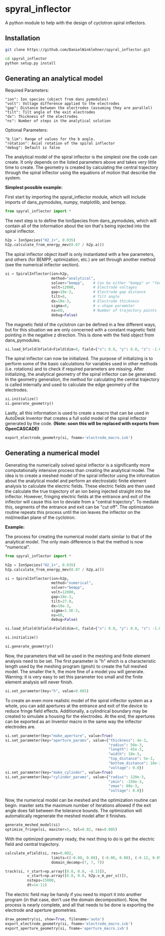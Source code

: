 # spyral_inflector
A python module to help with the design of cyclotron spiral inflectors.

## Installation
```bash
git clone https://github.com/DanielWinklehner/spyral_inflector.git
```

```bash
cd spyral_inflector
python setup.py install
```

## Generating an analytical model

Required Parameters:
```
"ion": Ion species (object from dans_pymodules)
"volt": Voltage difference applied to the electrodes
"gap": Distance between the electrodes (assuming they are parallel)
"tilt": Tilt angle of the exit electrodes
"dx": Thickness of the electrodes
"ns": Number of steps in the analytical solution
```
Optional Parameters:
```
"b_lim": Range of values for the b angle.
"rotation": Axial rotation of the spiral inflector
"debug": Default is false
```
The analytical model of the spiral inflector is the simplest one the code can create. It only depends on the listed parameters above and takes very little time to create. The geometry is created by calculating the central trajectory through the spiral inflector using the equations of motion that describe the system.

**Simplest possible example:**

First start by importing the spyral_inflector module, which will include imports of dans_pymodules, numpy, matplotlib, and bempp.
```python
from spyral_inflector import *
```

The next step is to define the IonSpecies from dans_pymodules, which will contain all of the information about the ion that's being injected into the spiral inflector.
```python
h2p = IonSpecies("H2_1+", 0.035)
h2p.calculate_from_energy_mev(0.07 / h2p.a())
```

The spiral inflector object itself is only instantiated with a few parameters, and others (for BEMPP, optimization, etc.) are set through another method (see the numerical inflector section).
```python
si = SpiralInflector(ion=h2p,
                     method="analytical",
                     solver="bempp",    # Can be either "bempp" or "fenics"
                     volt=12000,        # Electrode voltages
                     gap=18e-3,         # Electrode gap distance
                     tilt=0,            # Tilt angle
                     dx=10e-3,          # Electrode thickness
                     sigma=0,           # v-shape parameter
                     ns=60,             # Number of trajectory points
                     debug=False)
```

The magnetic field of the cyclotron can be defined in a few different ways, but for this situation we are only concerned with a constant magnetic field pointing in the negative z direction. This is done with the field object from dans_pymodules.
```python
si.load_bfield(bfield=Field(dim=0, field={"x": 0.0, "y": 0.0, "z": -1.04}))
```

The spiral inflector can now be initialized. The purpose of initializing is to perform some of the basic calculations for variables used in other methods (i.e. rotations) and to check if required parameters are missing. After initializing, the analytical geometry of the spiral inflector can be generated. In the geometry generation, the method for calculating the central trajectory is called internally and used to calculate the edge geometry of the electrodes.
```python
si.initialize()
si.generate_geometry()
```
Lastly, all this information is used to create a macro that can be used in AutoDesk Inventor that creates a full solid model of the spiral inflector generated by the code.
**(Note: soon this will be replaced with exports from OpenCASCADE)**
```python
export_electrode_geometry(si, fname='electrode_macro.ivb') 
```

## Generating a numerical model
Generating the numerically solved spiral inflector is a significantly more computationally intensive process than creating the analytical model. The idea is to create a meshed model of the spiral inflector using the information about the analytical model and perform an electrostatic finite element analysis to calculate the electric fields. These electric fields are then used the calculate the true trajectory of an ion being injected straight into the inflector. However, fringing electric fields at the entrance and exit of the inflector will cause this ion to deviate from a "central trajectory". To mediate this, segments of the entrance and exit can be "cut off". The optimization routine repeats this process until the ion leaves the inflector on the mid/median plane of the cyclotron.

**Example:**

The process for creating the numerical model starts similar to that of the analytical model. The only main difference is that the method is now "numerical".
```python
from spyral_inflector import *

h2p = IonSpecies("H2_1+", 0.035)
h2p.calculate_from_energy_mev(0.07 / h2p.a())

si = SpiralInflector(ion=h2p,
                     method="numerical",
                     solver="bempp",
                     volt=12000,
                     gap=18e-3,
                     tilt=27.0,
                     dx=10e-3,
                     sigma=1.5E-3,
                     ns=60,
                     debug=False)

si.load_bfield(bfield=Field(dim=0, field={"x": 0.0, "y": 0.0, "z": -1.04}))

si.initialize()

si.generate_geometry()
```

Now, the parameters that will be used in the meshing and finite element analysis need to be set. The first parameter is "h" which is a characteristic length used by the meshing program (gmsh) to create the full meshed model. The smaller the h, the more fine of a model you will generate. Warning: it is very easy to set this parameter too small and the finite element analysis will never finish.

```python
si.set_parameter(key="h", value=0.005)
```

To create an even more realistic model of the spiral inflector system as a whole, you can add apertures at the entrance and exit of the device to reduce fringe field effects. Additionally, a cylindrical boundary may be created to simulate a housing for the electrodes. At the end, the apertures can be exported as an Inventor macro in the same way the inflector electrodes are.

```python
si.set_parameter(key="make_aperture", value=True)
si.set_parameter(key="aperture_params", value={"thickness": 4e-3,
                                               "radius": 50e-3,
                                               "length": 45e-3,
                                               "width": 18e-3,
                                               "top_distance": 5e-3,
                                               "bottom_distance": 10e-3,
                                               "voltage": 0.0})
si.set_parameter(key="make_cylinder", value=True)
si.set_parameter(key="cylinder_params", value={"radius": 120e-3,
                                               "zmin": -150e-3,
                                               "zmax": 80e-3,
                                               "voltage": 0.0})
```

Now, the numerical model can be meshed and the optimization routine can begin. maxiter sets the maximum number of iterations allowed if the exit angle does fall between the tolerance bounds. The optimization will automatically regenerate the meshed model after it finishes.

```python
generate_meshed_model(si)
optimize_fringe(si, maxiter=5, tol=0.02, res=0.005)
```

With the optimized geometry ready, the next thing to do is get the electric field and central trajectory.

```python
calculate_efield(si, res=0.002,
                     limits=((-0.08, 0.08), (-0.08, 0.08), (-0.12, 0.05)),
                     domain_decomp=(7, 7, 7))

track(si, r_start=np.array([0.0, 0.0, -0.15]),
          v_start=np.array([0.0, 0.0, h2p.v_m_per_s()]),
          nsteps=15000,
          dt=1e-11)
```

The electric field may be handy if you need to import it into another program (in that case, don't use the domain decomposition). Now, the process is nearly complete, and all that needs to be done is exporting the electrode and aperture geometries.

```python
draw_geometry(si, show=True, filename='auto')
export_electrode_geometry(si, fname='electrode_macro.ivb')
export_aperture_geometry(si, fname='aperture_macro.ivb')
```
